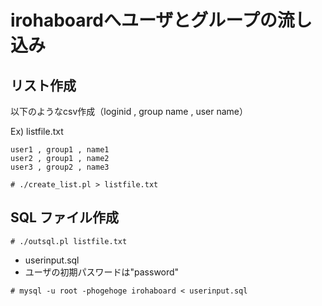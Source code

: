 # irohaboardへユーザとグループの流し込み

## リスト作成
以下のようなcsv作成（loginid , group name , user name）

Ex) listfile.txt
```
user1 , group1 , name1
user2 , group1 , name2
user3 , group2 , name3
```

```
# ./create_list.pl > listfile.txt
```

## SQL ファイル作成
```
# ./outsql.pl listfile.txt
```

* userinput.sql
* ユーザの初期パスワードは"password"

```
# mysql -u root -phogehoge irohaboard < userinput.sql 
```

